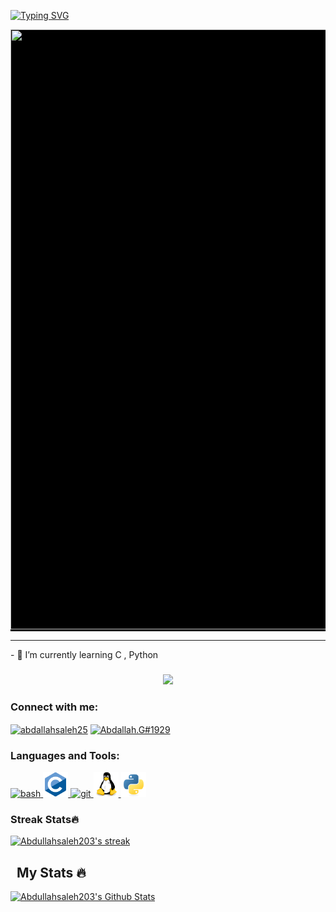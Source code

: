 [![Typing SVG](https://readme-typing-svg.herokuapp.com?font=Fira+Code&pause=1000&color=C00000&random=false&width=435&lines=From+the+River+to+the+sea+;Palestian+will+be+Free;Free+Palestion)](https://git.io/typing-svg)

<p align="center" style="background-color: #000000;">
  <img src="https://i.pinimg.com/originals/1c/9d/21/1c9d21c5b7c4d4358ada26ba75990891.gif" height="960" width="1050" />
</p>
<hr>
- 🌱 I’m currently learning C , Python

###

<div align="center">
  <img src="https://visitor-badge.laobi.icu/badge?page_id=Abdullahsaleh203.Abdullahsaleh203&left_color=forestgreen&right_color=red"  />
</div>

###

<h3 align="left">Connect with me:</h3>
<p align="left">
<a href="https://twitter.com/abdallahsaleh25" target="blank"><img align="center" src="https://raw.githubusercontent.com/rahuldkjain/github-profile-readme-generator/master/src/images/icons/Social/twitter.svg" alt="abdallahsaleh25" height="30" width="40" /></a>
<a href="https://discord.com/users/704028055852679177" target="blank"><img align="center" src="https://raw.githubusercontent.com/rahuldkjain/github-profile-readme-generator/master/src/images/icons/Social/discord.svg" alt="Abdallah.G#1929" height="30" width="40" /></a>
</p>
</p>

<h3 align="left">Languages and Tools:</h3>
<p align="left"> <a href="https://www.gnu.org/software/bash/" target="_blank" rel="noreferrer"> <img src="https://www.vectorlogo.zone/logos/gnu_bash/gnu_bash-icon.svg" alt="bash" width="40" height="40"/> </a> <a href="https://www.cprogramming.com/" target="_blank" rel="noreferrer"> <img src="https://raw.githubusercontent.com/devicons/devicon/master/icons/c/c-original.svg" alt="c" width="40" height="40"/> </a> <a href="https://git-scm.com/" target="_blank" rel="noreferrer"> <img src="https://www.vectorlogo.zone/logos/git-scm/git-scm-icon.svg" alt="git" width="40" height="40"/> </a> <a href="https://www.linux.org/" target="_blank" rel="noreferrer"> <img src="https://raw.githubusercontent.com/devicons/devicon/master/icons/linux/linux-original.svg" alt="linux" width="40" height="40"/> </a> <a href="https://www.python.org" target="_blank" rel="noreferrer"> <img src="https://raw.githubusercontent.com/devicons/devicon/master/icons/python/python-original.svg" alt="python" width="40" height="40"/> </a> </p>

 <h3>Streak Stats🔥</h3>

 <p>
    <a href="https://github.com/Abdullahsaleh203/github-readme-streak-stats">
      <img title="🔥 Get streak stats for your profile at git.io/streak-stats" alt="Abdullahsaleh203's streak" src="https://streak-stats.demolab.com/?user=Abdullahsaleh203&theme=monokai-metallian&hide_border=true"/>
    </a>

## &nbsp; My Stats 🔥

 <a href="https://github.com/Abdullahsaleh203/github-readme-stats"><img alt="Abdullahsaleh203's Github Stats" src="https://denvercoder1-github-readme-stats.vercel.app/api/?username=Abdullahsaleh203&show_icons=true&include_all_commits=true&count_private=true&theme=react&hide_border=true&bg_color=1F222E&title_color=F85D7F&icon_color=F85D7F" height="192px"/></a>
